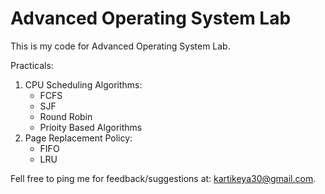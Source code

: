 <h1> Advanced Operating System Lab </h1>
This is my code for Advanced Operating System Lab. 

Practicals:
<ol> 
    <li> 
        CPU Scheduling Algorithms:
        <ul>
            <li> FCFS </li>
            <li> SJF </li>
            <li> Round Robin </li>
            <li> Prioity Based Algorithms </li>
        </ul>
    </li>
    <li> 
        Page Replacement Policy:
        <ul>
            <li> FIFO </li>
            <li> LRU </li>
        </ul>
    </li>
</ol>
Fell free to ping me for feedback/suggestions at: <a href="mailto:kartikeya30@gmail.com">kartikeya30@gmail.com</a>.